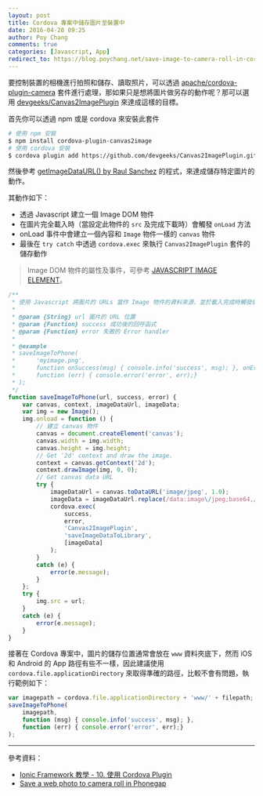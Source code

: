 ```yaml
---
layout: post
title: Cordova 專案中儲存圖片至裝置中
date: 2016-04-28 09:25
author: Poy Chang
comments: true
categories: [Javascript, App]
redirect_to: https://blog.poychang.net/save-image-to-camera-roll-in-cordova/
---
```

要控制裝置的相機進行拍照和儲存、讀取照片，可以透過 [apache/cordova-plugin-camera](https://github.com/apache/cordova-plugin-camera) 套件進行處理，那如果只是想將圖片做另存的動作呢？那可以選用 [devgeeks/Canvas2ImagePlugin](https://github.com/devgeeks/Canvas2ImagePlugin) 來達成這樣的目標。

首先你可以透過 npm 或是 cordova 來安裝此套件

```bash
# 使用 npm 安裝
$ npm install cordova-plugin-canvas2image
# 使用 cordova 安裝
$ cordova plugin add https://github.com/devgeeks/Canvas2ImagePlugin.git
```

然後參考 [getImageDataURL() by Raul Sanchez](http://appcropolis.com/blog/web-technology/javascript-encode-images-dataurl/) 的程式，來達成儲存特定圖片的動作。

其動作如下：

* 透過 Javascript 建立一個 Image DOM 物件
* 在圖片完全載入時（當設定此物件的 `src` 及完成下載時）會觸發 `onLoad` 方法
* onLoad 事件中會建立一個內容和 `Image` 物件一樣的 `canvas` 物件
* 最後在 `try catch` 中透過 `cordova.exec` 來執行 `Canvas2ImagePlugin` 套件的儲存動作

>Image DOM 物件的屬性及事件，可參考 [JAVASCRIPT IMAGE ELEMENT](http://blog.kkbruce.net/2012/02/javascript-image-element.html#.VyFvi2d96bh)。

```javascript
/**
 * 使用 Javascript 將圖片的 URLs 當作 Image 物件的資料來源，並於載入完成時觸發儲存動作
 *
 * @param {String} url 圖片的 URL 位置
 * @param {Function} success 成功後的回呼函式
 * @param {Function} error 失敗的 Error handler
 *
 * @example
 * saveImageToPhone(
 *      'myimage.png', 
 *      function onSuccess(msg) { console.info('success', msg); }, onError);
 *      function (err) { console.error('error', err);}
 * );
 */
function saveImageToPhone(url, success, error) {
    var canvas, context, imageDataUrl, imageData;
    var img = new Image();
    img.onload = function () {
        // 建立 canvas 物件
        canvas = document.createElement('canvas');
        canvas.width = img.width;
        canvas.height = img.height;
        // Get '2d' context and draw the image.
        context = canvas.getContext('2d');
        context.drawImage(img, 0, 0);
        // Get canvas data URL
        try {
            imageDataUrl = canvas.toDataURL('image/jpeg', 1.0);
            imageData = imageDataUrl.replace(/data:image\/jpeg;base64,/, '');
            cordova.exec(
                success,
                error,
                'Canvas2ImagePlugin',
                'saveImageDataToLibrary',
                [imageData]
            );
        }
        catch (e) {
            error(e.message);
        }
    };
    try {
        img.src = url;
    }
    catch (e) {
        error(e.message);
    }
}
```

接著在 Cordova 專案中，圖片的儲存位置通常會放在 `www` 資料夾底下，然而 iOS 和 Android 的 App 路徑有些不一樣，因此建議使用 `cordova.file.applicationDirectory` 來取得準確的路徑，比較不會有問題，執行範例如下：

```javascript
var imagepath = cordova.file.applicationDirectory + 'www/' + filepath;
saveImageToPhone(
    imagepath,
    function (msg) { console.info('success', msg); },
    function (err) { console.error('error', err);}
);
```

----------

參考資料：

* [Ionic Framework 教學 - 10. 使用 Cordova Plugin](http://sushiwens.blogspot.tw/2015/11/ionic-framework-10.html)
* [Save a web photo to camera roll in Phonegap](http://stackoverflow.com/questions/11618266/save-a-web-photo-to-camera-roll-in-phonegap)

